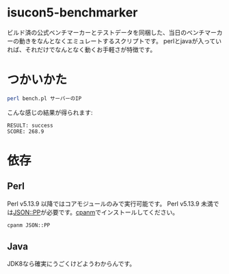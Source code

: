 # isucon5-benchmarker

ビルド済の公式ベンチマーカーとテストデータを同梱した、当日のベンチマーカーの動きをなんとなくエミュレートするスクリプトです。
perlとjavaが入っていれば、それだけでなんとなく動くお手軽さが特徴です。

# つかいかた

```bash
perl bench.pl サーバーのIP
```

こんな感じの結果が得られます:

```
RESULT: success
SCORE: 268.9
```

# 依存

## Perl

Perl v5.13.9 以降ではコアモジュールのみで実行可能です。
Perl v5.13.9 未満では[JSON::PP](https://metacpan.org/pod/JSON::PP)が必要です。[cpanm](https://metacpan.org/pod/App::cpanminus)でインストールしてください。

```bash
cpanm JSON::PP
```

## Java

JDK8なら確実にうごくけどようわからんです。
